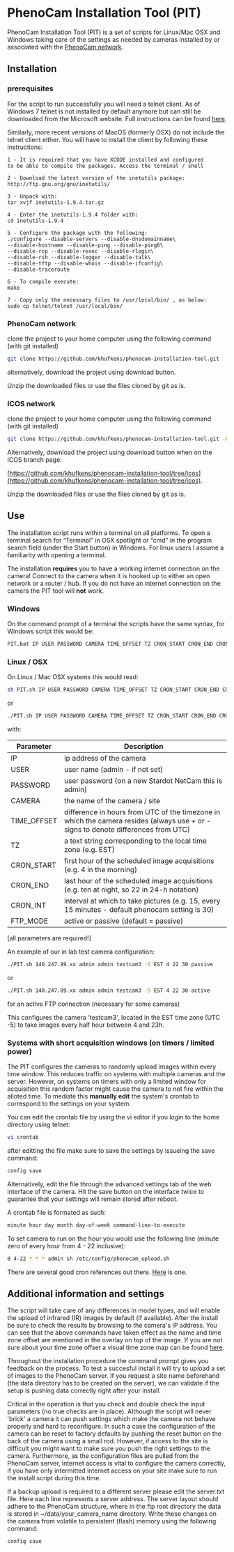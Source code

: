 # PhenoCam Installation Tool (PIT)

PhenoCam Installation Tool (PIT) is a set of scripts for Linux/Mac OSX and Windows taking care of the settings as needed by cameras installed by or associated with the [PhenoCam network](http://phenocam.sr.unh.edu).

## Installation

### prerequisites

For the script to run successfully you will need a telnet client. As of Windows 7 telnet is not installed by default anymore but can still be downloaded from the Microsoft website. Full instructions can be found [here](http://technet.microsoft.com/en-us/library/cc771275%28v=ws.10%29.aspx).

Similarly, more recent versions of MacOS (formerly OSX) do not include the telnet client either. You will have to install the client by following these instructions:

```
1 - It is required that you have XCODE installed and configured
to be able to compile the packages. Access the terminal / shell

2 - Download the latest version of the inetutils package:
http://ftp.gnu.org/gnu/inetutils/

3 - Unpack with:
tar xvjf inetutils-1.9.4.tar.gz
  
4 - Enter the inetutils-1.9.4 folder with:
cd inetutils-1.9.4

5 - Configure the package with the following:
./configure --disable-servers --disable-dnsdomainname\
--disable-hostname --disable-ping --disable-ping6\
--disable-rcp --disable-rexec --disable-rlogin\
--disable-rsh --disable-logger --disable-talk\
--disable-tftp --disable-whois --disable-ifconfig\
--disable-traceroute

6 - To compile execute:
make

7 - Copy only the necessary files to /usr/local/bin/ , as below:
sudo cp telnet/telnet /usr/local/bin/
```

### PhenoCam network

clone the project to your home computer using the following command (with git installed)

```bash
git clone https://github.com/khufkens/phenocam-installation-tool.git
```

alternatively, download the project using download button.

Unzip the downloaded files or use the files cloned by git as is.

### ICOS network

clone the project to your home computer using the following command (with git installed)

```bash
git clone https://github.com/khufkens/phenocam-installation-tool.git -b icos
```

Alternatively, download the project using download button when on the ICOS branch page:

[https://github.com/khufkens/phenocam-installation-tool/tree/icos](https://github.com/khufkens/phenocam-installation-tool/tree/icos).

Unzip the downloaded files or use the files cloned by git as is.

## Use

The installation script runs within a terminal on all platforms. To open a terminal search for “Terminal” in OSX spotlight or “cmd” in the program search field (under the Start button) in Windows. For linux users I assume a familiarity with opening a terminal.

The installation **requires** you to have a working internet connection on the camera! Connect to the camera when it is hooked up to either an open network or a router / hub. If you do not have an internet connection on the camera the PIT tool will **not** work.

### Windows
On the command prompt of a terminal the scripts have the same syntax, for Windows script this would be:

```bash
PIT.bat IP USER PASSWORD CAMERA TIME_OFFSET TZ CRON_START CRON_END CRON_INT FTP_MODE
```

### Linux / OSX
On Linux / Mac OSX systems this would read:

```bash
sh PIT.sh IP USER PASSWORD CAMERA TIME_OFFSET TZ CRON_START CRON_END CRON_INT FTP_MODE
```

or

```bash
./PIT.sh IP USER PASSWORD CAMERA TIME_OFFSET TZ CRON_START CRON_END CRON_INT FTP_MODE
```

with:

Parameter     | Description
------------- | ------------------------------ 
IP	      | ip address of the camera 
USER	      | user name (admin - if not set) 
PASSWORD      | user password (on a new Stardot NetCam this is admin) 
CAMERA        | the name of the camera / site
TIME_OFFSET   | difference in hours from UTC of the timezone in which the camera resides (always use + or - signs to denote differences from UTC)
TZ            | a text string corresponding to the local time zone (e.g. EST)
CRON_START    | first hour of the scheduled image acquisitions (e.g. 4 in the morning)
CRON_END      | last hour of the scheduled image acquisitions (e.g. ten at night, so 22 in 24-h notation)
CRON_INT      | interval at which to take pictures (e.g. 15, every 15 minutes - default phenocam setting is 30)
FTP_MODE      | active or passive (default = passive)
[all parameters are required!]

An example of our in lab test camera configuration:

```bash
./PIT.sh 140.247.89.xx admin admin testcam3 -5 EST 4 22 30 passive
```

or

```bash	
./PIT.sh 140.247.89.xx admin admin testcam3 -5 EST 4 22 30 active
```
	
for an active FTP connection (necessary for some cameras)

This configures the camera 'testcam3', located in the EST time zone (UTC -5) to take images every half hour between 4 and 23h.

### Systems with short acquisition windows (on timers / limited power)

The PIT configures the cameras to randomly upload images within every time window. This reduces traffic on systems with multiple cameras and the server. However, on systems on timers with only a limited window for acquisition this random factor might cause the camera to not fire within the alloted time. To mediate this **manually edit** the system's crontab to correspond to the settings on your system. 

You can edit the crontab file by using the vi editor if you login to the home directory using telnet:

```bash
vi crontab
```
after editting the file make sure to save the settings by issueing the save command:

```bash
config save
```

Alternatively, edit the file through the advanced settings tab of the web interface of the camera. Hit the save button on the interface twice to guarantee that your settings will remain stored after reboot.

A crontab file is formated as such:
```bash
minute hour day month day-of-week command-line-to-execute
```

To set camera to run on the hour you would use the following line (minute zero of every hour from 4 - 22 inclusive):
```bash
0 4-22 * * * admin sh /etc/config/phenocam_upload.sh
```

There are several good cron references out there. [Here](https://linux.die.net/man/5/crontab) is one.


## Additional information and settings

The script will take care of any differences in model types, and will enable the upload of infrared (IR) images by default (if available). After the install be sure to check the results by browsing to the camera's IP address. You can see that the above commands have taken effect as the name and time zone offset are mentioned in the overlay on top of the image. If you are not sure about your time zone offset a visual time zone map can be found [here](http://www.timeanddate.com/time/map/).

Throughout the installation procedure the command prompt gives you feedback on the process. To test a succesful install it will try to upload a set of images to the PhenoCam server. If you request a site name beforehand (the data directory has to be created on the server), we can validate if the setup is pushing data correctly right after your install.

Critical in the operation is that you check and double check the input parameters (no true checks are in place). Although the script will never 'brick' a camera it can push settings which make the camera not behave properly and hard to reconfigure. In such a case the configuration of the camera can be reset to factory defaults by pushing the reset button on the back of the camera using a small rod. However, if access to the site is difficult you might want to make sure you push the right settings to the camera. Furthermore, as the configuration files are pulled from the PhenoCam server, internet access is vital to configure the camera correctly, if you have only intermitted internet access on your site make sure to run the install script during this time.

If a backup upload is required to a different server please edit the server.txt file. Here each line represents a server address. The server layout should adhere to the PhenoCam structure, where in the ftp root directory the data is stored in ~/data/your_camera_name directory. Write these changes on the camera from volatile to persistent (flash) memory using the following command:

```bash
config save
```
